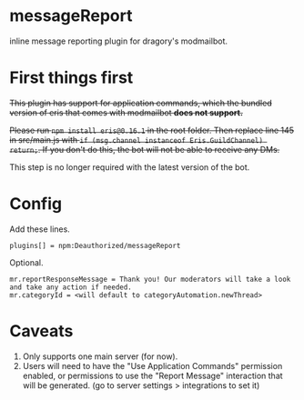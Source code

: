 # messageReport
inline message reporting plugin for dragory's modmailbot.

# First things first
~~This plugin has support for application commands, which the bundled version of eris that comes with modmailbot **does not support.**~~

~~Please run `npm install eris@0.16.1` in the root folder. Then replace line 145 in src/main.js with `if (msg.channel instanceof Eris.GuildChannel) return;`. If you don't do this, the bot will not be able to receive any DMs.~~

This step is no longer required with the latest version of the bot.

# Config
Add these lines.

```
plugins[] = npm:Deauthorized/messageReport
```

Optional.

```
mr.reportResponseMessage = Thank you! Our moderators will take a look and take any action if needed.
mr.categoryId = <will default to categoryAutomation.newThread>
```

# Caveats 

1) Only supports one main server (for now).
2) Users will need to have the "Use Application Commands" permission enabled, or permissions to use the "Report Message" interaction that will be generated. (go to server settings > integrations to set it)
